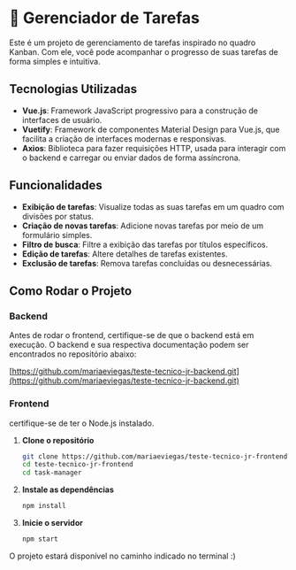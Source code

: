 # 🚀 Gerenciador de Tarefas

Este é um projeto de gerenciamento de tarefas inspirado no quadro Kanban. Com ele, você pode acompanhar o progresso de suas tarefas de forma simples e intuitiva.

## Tecnologias Utilizadas

- **Vue.js**: Framework JavaScript progressivo para a construção de interfaces de usuário.
- **Vuetify**: Framework de componentes Material Design para Vue.js, que facilita a criação de interfaces modernas e responsivas.
- **Axios**: Biblioteca para fazer requisições HTTP, usada para interagir com o backend e carregar ou enviar dados de forma assíncrona.


## Funcionalidades

- **Exibição de tarefas**: Visualize todas as suas tarefas em um quadro com divisões por status.
- **Criação de novas tarefas**: Adicione novas tarefas por meio de um formulário simples.
- **Filtro de busca**: Filtre a exibição das tarefas por títulos específicos.
- **Edição de tarefas**: Altere detalhes de tarefas existentes.
- **Exclusão de tarefas**: Remova tarefas concluídas ou desnecessárias.

## Como Rodar o Projeto

### Backend

Antes de rodar o frontend, certifique-se de que o backend está em execução. O backend e sua respectiva documentação podem ser encontrados no repositório abaixo:

[https://github.com/mariaeviegas/teste-tecnico-jr-backend.git](https://github.com/mariaeviegas/teste-tecnico-jr-backend.git) 

### Frontend

certifique-se de ter o Node.js instalado.

1. **Clone o repositório**
   ```sh
   git clone https://github.com/mariaeviegas/teste-tecnico-jr-frontend.git
   cd teste-tecnico-jr-frontend
   cd task-manager

2. **Instale as dependências**
   ```sh
   npm install

3. **Inicie o servidor**
   ```sh
   npm start

O projeto estará disponível no caminho indicado no terminal :)
